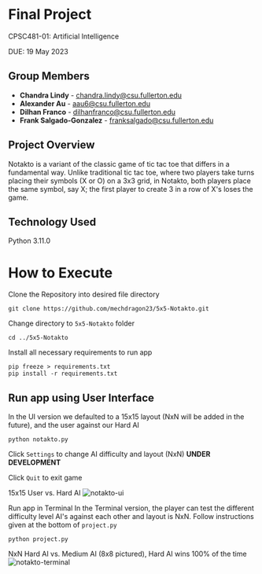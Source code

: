 # Final Project
CPSC481-01: Artificial Intelligence

DUE: 19 May 2023 

## Group Members

- **Chandra Lindy** - chandra.lindy@csu.fullerton.edu
- **Alexander Au** - aau6@csu.fullerton.edu
- **Dilhan Franco** - dilhanfranco@csu.fullerton.edu
- **Frank Salgado-Gonzalez** - franksalgado@csu.fullerton.edu
  
## Project Overview
Notakto is a variant of the classic game of tic tac toe that differs in a fundamental way. Unlike traditional tic tac toe, where two players take turns placing their symbols (X or O) on a 3x3 grid, in Notakto, both players place the same symbol, say X; the first player to create 3 in a row of X's loses the game. 

## Technology Used
Python 3.11.0

# How to Execute
Clone the Repository into desired file directory
```
git clone https://github.com/mechdragon23/5x5-Notakto.git
```
Change directory to ```5x5-Notakto``` folder
```
cd ../5x5-Notakto
```
Install all necessary requirements to run app
```
pip freeze > requirements.txt
pip install -r requirements.txt
```
## Run app using User Interface 
In the UI version we defaulted to a 15x15 layout (NxN will be added in the future), and the user against our Hard AI
```
python notakto.py
```
Click ```Settings``` to change AI difficulty and layout (NxN) **UNDER DEVELOPMENT**

Click ```Quit``` to exit game

15x15 User vs. Hard AI
![notakto-ui](https://github.com/mechdragon23/5x5-Notakto/assets/53587310/0f97adb3-9246-4458-a51f-e903056af343)

Run app in Terminal
In the Terminal version, the player can test the different difficulty level AI's against each other and layout is NxN. Follow instructions given at the bottom of ```project.py```
```
python project.py
```
NxN Hard AI vs. Medium AI (8x8 pictured), Hard AI wins 100% of the time
![notakto-terminal](https://github.com/mechdragon23/5x5-Notakto/assets/53587310/f69a9c91-4284-41f7-8eba-b7e69ab4a0db)


